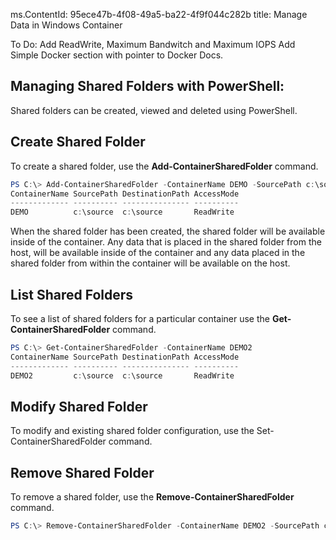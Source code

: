 ms.ContentId: 95ece47b-4f08-49a5-ba22-4f9f044c282b
title: Manage Data in Windows Container

To Do:
Add ReadWrite, Maximum Bandwitch and Maximum IOPS
Add Simple Docker section with pointer to Docker Docs.

## Managing Shared Folders with PowerShell:

Shared folders can be created, viewed and deleted using PowerShell.

## Create Shared Folder

To create a shared folder, use the **Add-ContainerSharedFolder** command.

```powershell
PS C:\> Add-ContainerSharedFolder -ContainerName DEMO -SourcePath c:\source -DestinationPath c:\source
ContainerName SourcePath DestinationPath AccessMode
------------- ---------- --------------- ----------
DEMO          c:\source  c:\source       ReadWrite
```

When the shared folder has been created, the shared folder will be available inside of the container. Any data that is placed in the shared folder from the host, will be available inside of the container and any data placed in the shared folder from within the container will be available on the host.

## List Shared Folders

To see a list of shared folders for a particular container use the **Get-ContainerSharedFolder** command.

```powershell
PS C:\> Get-ContainerSharedFolder -ContainerName DEMO2
ContainerName SourcePath DestinationPath AccessMode
------------- ---------- --------------- ----------
DEMO2         c:\source  c:\source       ReadWrite
```

## Modify Shared Folder

To modify and existing shared folder configuration, use the Set-ContainerSharedFolder command.

## Remove Shared Folder

To remove a shared folder, use the **Remove-ContainerSharedFolder** command.

```powershell
PS C:\> Remove-ContainerSharedFolder -ContainerName DEMO2 -SourcePath c:\source -DestinationPath c:\source
```
